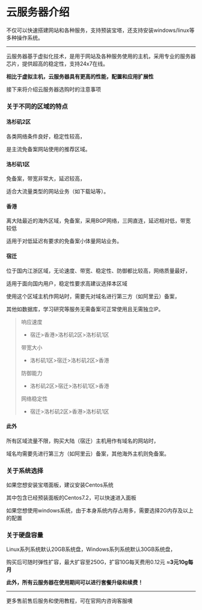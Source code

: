 # 云服务器介绍

不仅可以快速搭建网站和各种服务，支持预装宝塔，还支持安装windows/linux等多种操作系统。

---

云服务器基于虚拟化技术，是用于网站及各种服务使用的主机，采用专业的服务器芯片，提供超高的稳定性，支持24x7在线。

**相比于虚拟主机，云服务器具有更高的性能，配置和应用扩展性**

接下来将介绍云服务器选购时的注意事项



### 关于不同的区域的特点

#### 洛杉矶2区

各类网络条件良好，稳定性较高，

是主流免备案网站使用的推荐区域。

#### 洛杉矶1区

免备案，带宽非常大，延迟较高，

适合大流量类型的网站业务（如下载站等）。

#### 香港

离大陆最近的海外区域，免备案，采用BGP网络，三网直连，延迟相对低，带宽较低

适用于对低延迟有要求的免备案小体量网站业务。

#### 宿迁

位于国内江浙区域，无论速度、带宽、稳定性、防御都比较高，网络质量最好，

适用于面向国内用户，稳定性要求高建议选择本区域

使用这个区域主机作网站时，需要先对域名进行第三方（如阿里云）备案，

其他如数据库，学习研究等服务无需备案可正常使用且无需独立IP。

> 响应速度
>
> * 宿迁>香港>洛杉矶2区>洛杉矶1区
>
> 带宽大小
>
> * 洛杉矶1区>宿迁>洛杉矶2区>香港
>
> 防御能力
>
> * 洛杉矶2区>宿迁>洛杉矶1区>香港
>
> 网络稳定性
>
> * 宿迁>洛杉矶2区>香港>洛杉矶1区
>

#### 此外

所有区域流量不限，购买大陆（宿迁）主机用作有域名的网站时，

域名均需要先进行第三方（如阿里云）备案，其他海外主机则免备案。



### 关于系统选择

如果您想安装宝塔面板，建议安装Centos系统

其中包含已经预装面板的Centos7.2，可以快速进入面板

如果您想使用windows系统，由于本身系统内存占用多，需要选择2G内存及以上的配置

### 关于硬盘容量

Linux系列系统默认20GB系统盘，Windows系列系统默认30GB系统盘， 

购买后可随时弹性扩容，最大扩容至250G，扩容10G每天费用0.12元 ≈**3元10g每月**



**此外，所有云服务器在使用期间可以进行套餐升级和续费！**

------

更多售前售后服务和使用教程，可在官网内咨询客服噢